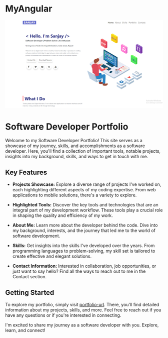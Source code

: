 # MyAngular
![Alt text](src/assets/image/tech/home.PNG)
    
# Software Developer Portfolio

Welcome to my Software Developer Portfolio! This site serves as a showcase of my journey, skills, and accomplishments as a software developer. Here, you'll find a collection of important tools, notable projects, insights into my background, skills, and ways to get in touch with me.

## Key Features

- **Projects Showcase:** Explore a diverse range of projects I've worked on, each highlighting different aspects of my coding expertise. From web applications to mobile solutions, there's a variety to explore.

- **Highlighted Tools:** Discover the key tools and technologies that are an integral part of my development workflow. These tools play a crucial role in shaping the quality and efficiency of my work.

- **About Me:** Learn more about the developer behind the code. Dive into my background, interests, and the journey that led me to the world of software development.

- **Skills:** Get insights into the skills I've developed over the years. From programming languages to problem-solving, my skill set is tailored to create effective and elegant solutions.

- **Contact Information:** Interested in collaboration, job opportunities, or just want to say hello? Find all the ways to reach out to me in the Contact section.

## Getting Started

To explore my portfolio, simply visit [portfolio-url](#). There, you'll find detailed information about my projects, skills, and more. Feel free to reach out if you have any questions or if you're interested in connecting.


I'm excited to share my journey as a software developer with you. Explore, learn, and connect!
